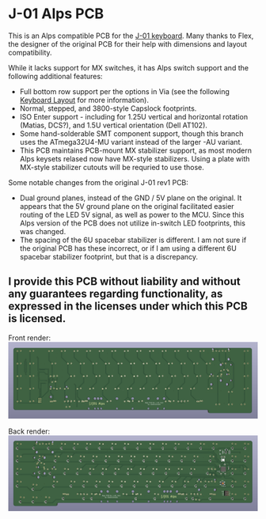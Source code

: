 # J-01 Alps PCB

This is an Alps compatible PCB for the [J-01 keyboard](https://geekhack.org/index.php?topic=107597). Many thanks to Flex, the designer of the original PCB for their help with dimensions and layout compatibility.

While it lacks support for MX switches, it has Alps switch support and the following additional features:
- Full bottom row support per the options in Via (see the following [Keyboard Layout](http://www.keyboard-layout-editor.com/#/gists/1aa1c3e0d55bc183d22bc74a1a26bc83) for more information).
- Normal, stepped, and 3800-style Capslock footprints.
- ISO Enter support - including for 1.25U vertical and horizontal rotation (Matias, DCS?), and 1.5U vertical orientation (Dell AT102).
- Some hand-solderable SMT component support, though this branch uses the ATmega32U4-MU variant instead of the larger -AU variant.
- This PCB maintains PCB-mount MX stabilizer support, as most modern Alps keysets relased now have MX-style stabilizers. Using a plate with MX-style stabilizer cutouts will be requried to use those.

Some notable changes from the original J-01 rev1 PCB:
- Dual ground planes, instead of the GND / 5V plane on the original. It appears that the 5V ground plane on the original facilitated easier routing of the LED 5V signal, as well as power to the MCU. Since this Alps version of the PCB does not utilize in-switch LED footprints, this was changed.
- The spacing of the 6U spacebar stabilizer is different. I am not sure if the original PCB has these incorrect, or if I am using a different 6U spacebar stabilizer footprint, but that is a discrepancy.

## I provide this PCB without liability and without any guarantees regarding functionality, as expressed in the licenses under which this PCB is licensed.

Front render:
![Render of front of J-01 Alps PCB](https://raw.githubusercontent.com/andygunn/J-01-PCB-Alps/main/renders/J-01_Alps_render_front.png)

Back render:
![Render of back of J-01 Alps PCB](https://raw.githubusercontent.com/andygunn/J-01-PCB-Alps/main/renders/J-01_Alps_render_back.png)
